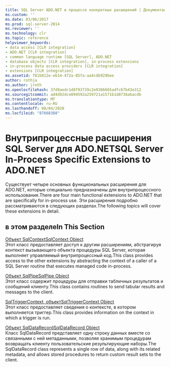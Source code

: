 ```yaml
---
title: SQL Server ADO.NET в процессе конкретных расширений | Документация Майкрософт
ms.custom: ''
ms.date: 03/06/2017
ms.prod: sql-server-2014
ms.reviewer: ''
ms.technology: clr
ms.topic: reference
helpviewer_keywords:
- data access [CLR integration]
- ADO.NET [CLR integration]
- common language runtime [SQL Server], ADO.NET
- database objects [CLR integration], in-process extensions
- in-process data access providers [CLR integration]
- extensions [CLR integration]
ms.assetid: 781b812e-eb14-472a-85fa-aa4cdb929bee
author: rothja
ms.author: jroth
ms.openlocfilehash: 37d8aedc1d8f93739c2e9386665adfc67b43e312
ms.sourcegitcommit: ad4d92dce894592a259721a1571b1d8736abacdb
ms.translationtype: MT
ms.contentlocale: ru-RU
ms.lasthandoff: 08/04/2020
ms.locfileid: "87668388"
---
```

# <a name="sql-server-in-process-specific-extensions-to-adonet"></a><span data-ttu-id="31c35-102">Внутрипроцессные расширения SQL Server для ADO.NET</span><span class="sxs-lookup"><span data-stu-id="31c35-102">SQL Server In-Process Specific Extensions to ADO.NET</span></span>
  <span data-ttu-id="31c35-103">Существует четыре основных функциональных расширения для ADO.NET, которые специально предназначены для внутрипроцессного использования.</span><span class="sxs-lookup"><span data-stu-id="31c35-103">There are four main functional extensions to ADO.NET that are specifically for in-process use.</span></span> <span data-ttu-id="31c35-104">Эти расширения подробно рассматриваются в следующих разделах.</span><span class="sxs-lookup"><span data-stu-id="31c35-104">The following topics will cover these extensions in detail.</span></span>  
  
## <a name="in-this-section"></a><span data-ttu-id="31c35-105">в этом разделе</span><span class="sxs-lookup"><span data-stu-id="31c35-105">In This Section</span></span>  
 [<span data-ttu-id="31c35-106">Объект SqlContext</span><span class="sxs-lookup"><span data-stu-id="31c35-106">SqlContext Object</span></span>](sqlcontext-object.md)  
 <span data-ttu-id="31c35-107">Этот класс предоставляет доступ к другим расширениям, абстрагируя контекст вызывающего объекта процедуры SQL Server, которая выполняет управляемый внутрипроцессный код.</span><span class="sxs-lookup"><span data-stu-id="31c35-107">This class provides access to the other extensions by abstracting the context of a caller of a SQL Server routine that executes managed code in-process.</span></span>  
  
 [<span data-ttu-id="31c35-108">Объект SqlPipe</span><span class="sxs-lookup"><span data-stu-id="31c35-108">SqlPipe Object</span></span>](sqlpipe-object.md)  
 <span data-ttu-id="31c35-109">Этот класс содержит процедуры для отправки табличных результатов и сообщений клиенту.</span><span class="sxs-lookup"><span data-stu-id="31c35-109">This class contains routines to send tabular results and messages to the client.</span></span>  
  
 [<span data-ttu-id="31c35-110">SqlTriggerContext, объект</span><span class="sxs-lookup"><span data-stu-id="31c35-110">SqlTriggerContext Object</span></span>](sqltriggercontext-object.md)  
 <span data-ttu-id="31c35-111">Этот класс предоставляет сведения о контексте, в котором выполняется триггер.</span><span class="sxs-lookup"><span data-stu-id="31c35-111">This class provides information on the context in which a trigger is run.</span></span>  
  
 [<span data-ttu-id="31c35-112">Объект SqlDataRecord</span><span class="sxs-lookup"><span data-stu-id="31c35-112">SqlDataRecord Object</span></span>](sqldatarecord-object.md)  
 <span data-ttu-id="31c35-113">Класс SqlDataRecord представляет одну строку данных вместе со связанными с ней метаданными, позволяя хранимым процедурам возвращать клиенту пользовательские результирующие наборы.</span><span class="sxs-lookup"><span data-stu-id="31c35-113">The SqlDataRecord class represents a single row of data, along with its related metadata, and allows stored procedures to return custom result sets to the client.</span></span>  
  
  
